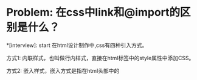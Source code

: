 # Problem: 在css中link和@import的区别是什么？

*[interview]: start
在html设计制作中,css有四种引入方式。

方式1: 内联样式，也叫做行内样式，直接在html标签中的style属性中添加CSS。

方式2: 嵌入样式，嵌入方式是指在html头部中的 <style>标签下书写 css 代码。

方式3: 链接样式，链接方式指的是使用HTML头部的标签引入外部的css文件
```js
<head>
  <link rel="stylesheet" type="text/css" href="style.css">
</head>
```
方式4：导入样式, 导入方式指的是使用 CSS 规则引入外部 CSS 文件。
```css
<!DOCTYPE html>
<html lang="en">
  <head>
    <style type="text/css">   
      @import url("./myCss.css");   
    </style> 
  </head>
</html>
```

link和@import的区别:

1、从属关系: link是html标签，而@import 是css语法。
2、加载顺序: 页面被加载的时候，link和html同时被加载,而 @import引入css将在页面加载完毕后被加载。
3、兼容性:  @import是css2.1才有的语法，而link是html标签，没有兼容性问题。
4、DOM: js 只能控制dom去改变link标签引入的样式，而@import样式是不能通过dom可以控制的
5、权重方面: link方式的权重高于 @import的权重。


结论:
@import是依赖css的，存在一定的兼容问题，并且根据浏览器渲染机制来说，他在dom树渲染完成后才会渲染，并且不能被js动态修改。

相比之下link兼容性较好，且dom元素的样式可以被js动态修改，又因为link的权重高于@import，所以 @import适用于引入公共基础样式或第三方样式，link适用于自己写的且需要动态修改的样式。



*[interview]: end
